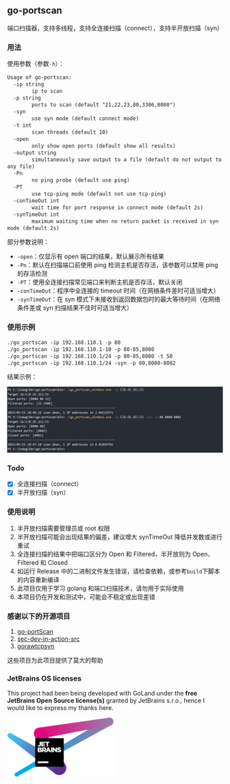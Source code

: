 ## go-portscan

端口扫描器，支持多线程，支持全连接扫描（connect），支持半开放扫描（syn）

### 用法

使用参数（参数`-h`）：

```shell
Usage of go-portscan:
  -ip string
        ip to scan
  -p string
        ports to scan (default "21,22,23,80,3306,8080")
  -syn
        use syn mode (default connect mode)
  -t int
        scan threads (default 10)
  -open
        only show open ports (default show all results)
  -output string
        simultaneously save output to a file (default do not output to any file)
  -Pn
        no ping probe (default use ping)
  -PT
        use tcp-ping mode (default not use tcp-ping)
  -conTimeOut int
        wait time for port response in connect mode (default 2s)
  -synTimeOut int
        maximum waiting time when no return packet is received in syn mode (default 2s)
```

部分参数说明：

- `-open`：仅显示有 open 端口的结果，默认展示所有结果
- `-Pn`：默认在扫描端口前使用 ping 检测主机是否存活，该参数可以禁用 ping 的存活检测
- `-PT`：使用全连接扫描常见端口来判断主机是否存活，默认关闭
- `-conTimeOut`：程序中全连接的 timeout 时间（在网络条件差时可适当增大）
- `-synTimeOut`：在 syn 模式下未接收到返回数据包时的最大等待时间（在网络条件差或 syn 扫描结果不佳时可适当增大）

### 使用示例

```shell
./go_portscan -ip 192.168.110.1 -p 80
./go_portscan -ip 192.168.110.1-10 -p 80-85,8080
./go_portscan -ip 192.168.110.1/24 -p 80-85,8080 -t 50
./go_portscan -ip 192.168.110.1/24 -syn -p 80,8080-8082
```

结果示例：

![scan](image/scan.png)

### Todo

- [x] 全连接扫描（connect）
- [x] 半开放扫描（syn）

### 使用说明

1. 半开放扫描需要管理员或 root 权限
2. 半开放扫描可能会出现结果的偏差，建议增大 synTimeOut 降低并发数或进行重试
3. 全连接扫描的结果中把端口区分为 Open 和 Filtered，半开放则为 Open、Filtered 和 Closed
4. 如运行 Release 中的二进制文件发生错误，请检查依赖，或参考`build`下脚本的内容重新编译
5. 此项目仅用于学习 golang 和端口扫描技术，请勿用于实际使用
6. 本项目仍在开发和测试中，可能会不稳定或出现差错

### 感谢以下的开源项目

1. [go-portScan](https://github.com/XinRoom/go-portScan)
2. [sec-dev-in-action-src](https://github.com/netxfly/sec-dev-in-action-src/tree/main/scanner)
3. [gorawtcpsyn](https://github.com/kdar/gorawtcpsyn)

这些项目为此项目提供了莫大的帮助

### JetBrains OS licenses

This project had been being developed with GoLand under the **free JetBrains Open Source license(s)** granted by JetBrains s.r.o., hence I would like to express my thanks here.

<a href="https://www.jetbrains.com/?from=go-portscan" target="_blank"><img src="https://raw.githubusercontent.com/panjf2000/illustrations/master/jetbrains/jetbrains-variant-4.png" width="250" align="middle"/></a>